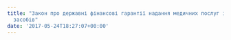```yaml
---
title: "Закон про державні фінансові гарантії надання медичних послуг і лікарських
  засобів"
date: '2017-05-24T18:27:07+00:00'
---
```

